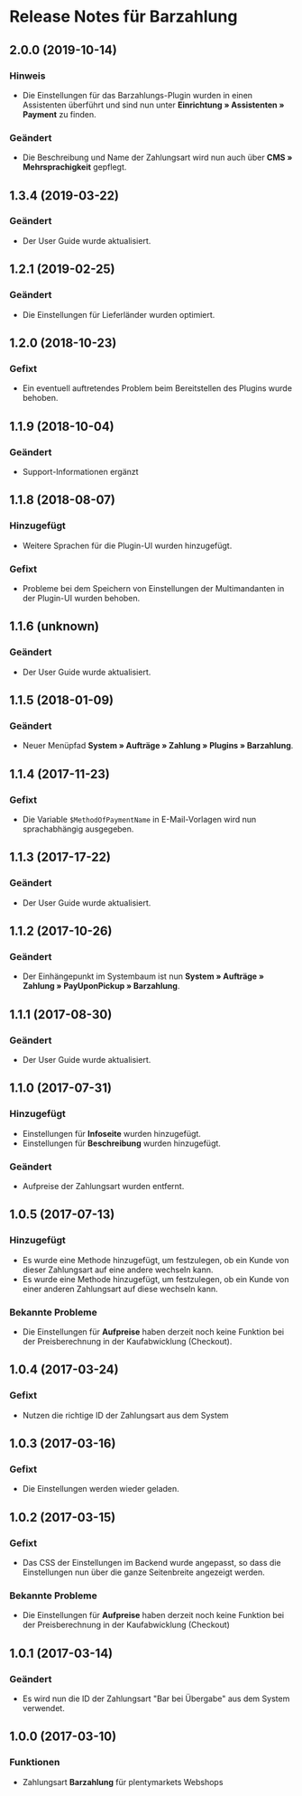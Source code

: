# Release Notes für Barzahlung

## 2.0.0 (2019-10-14)

### Hinweis 
- Die Einstellungen für das Barzahlungs-Plugin wurden in einen Assistenten überführt und sind nun unter **Einrichtung » Assistenten » Payment** zu finden.

### Geändert
- Die Beschreibung und Name der Zahlungsart wird nun auch über **CMS » Mehrsprachigkeit** gepflegt.

## 1.3.4 (2019-03-22)

### Geändert
- Der User Guide wurde aktualisiert.

## 1.2.1 (2019-02-25)

### Geändert
- Die Einstellungen für Lieferländer wurden optimiert.

## 1.2.0 (2018-10-23)

### Gefixt
- Ein eventuell auftretendes Problem beim Bereitstellen des Plugins wurde behoben.

## 1.1.9 (2018-10-04)

### Geändert
- Support-Informationen ergänzt

## 1.1.8 (2018-08-07)

### Hinzugefügt
- Weitere Sprachen für die Plugin-UI wurden hinzugefügt.

### Gefixt
- Probleme bei dem Speichern von Einstellungen der Multimandanten in der Plugin-UI wurden behoben.

## 1.1.6 (unknown)

### Geändert
- Der User Guide wurde aktualisiert.

## 1.1.5 (2018-01-09)

### Geändert
- Neuer Menüpfad **System&nbsp;» Aufträge&nbsp;» Zahlung » Plugins » Barzahlung**.

## 1.1.4 (2017-11-23)

### Gefixt
- Die Variable `$MethodOfPaymentName` in E-Mail-Vorlagen wird nun sprachabhängig ausgegeben.

## 1.1.3 (2017-17-22)

### Geändert
- Der User Guide wurde aktualisiert.

## 1.1.2 (2017-10-26)

### Geändert
- Der Einhängepunkt im Systembaum ist nun **System » Aufträge » Zahlung » PayUponPickup » Barzahlung**.

## 1.1.1 (2017-08-30)

### Geändert
- Der User Guide wurde aktualisiert.

## 1.1.0 (2017-07-31)

### Hinzugefügt
- Einstellungen für **Infoseite** wurden hinzugefügt.
- Einstellungen für **Beschreibung** wurden hinzugefügt.

### Geändert
- Aufpreise der Zahlungsart wurden entfernt.

## 1.0.5 (2017-07-13)

### Hinzugefügt
- Es wurde eine Methode hinzugefügt, um festzulegen, ob ein Kunde von dieser Zahlungsart auf eine andere wechseln kann.
- Es wurde eine Methode hinzugefügt, um festzulegen, ob ein Kunde von einer anderen Zahlungsart auf diese wechseln kann.

### Bekannte Probleme
- Die Einstellungen für **Aufpreise** haben derzeit noch keine Funktion bei der Preisberechnung in der Kaufabwicklung (Checkout).


## 1.0.4 (2017-03-24)

### Gefixt
- Nutzen die richtige ID der Zahlungsart aus dem System

## 1.0.3 (2017-03-16)

### Gefixt

- Die Einstellungen werden wieder geladen.

## 1.0.2 (2017-03-15)

### Gefixt
- Das CSS der Einstellungen im Backend wurde angepasst, so dass die Einstellungen nun über die ganze Seitenbreite angezeigt werden.

### Bekannte Probleme
- Die Einstellungen für **Aufpreise** haben derzeit noch keine Funktion bei der Preisberechnung in der Kaufabwicklung (Checkout)

## 1.0.1 (2017-03-14)

### Geändert
- Es wird nun die ID der Zahlungsart "Bar bei Übergabe" aus dem System verwendet.

## 1.0.0 (2017-03-10)

### Funktionen
- Zahlungsart **Barzahlung** für plentymarkets Webshops
